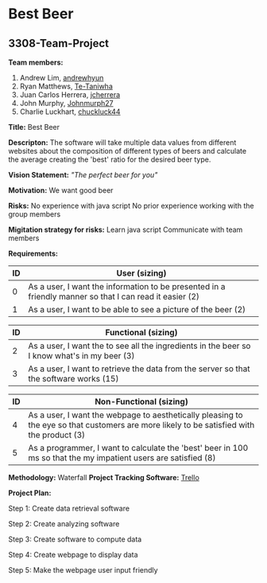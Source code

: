 # Best Beer
## 3308-Team-Project

**Team members:**
  1. Andrew Lim, [andrewhyun](https://www.github.com/andrewhyun)
  2. Ryan Matthews, [Te-Taniwha](https://www.github.com/Te-Taniwha) 
  3. Juan Carlos Herrera, [jcherrera](https://www.github.com/jcherrera) 
  4. John Murphy, [Johnmurph27](https://www.github.com/Johnmurph27)
  5. Charlie Luckhart, [chuckluck44](https://www.github.com/chuckluck44) 

**Title:**  Best Beer

**Descripton:** 
  The software will take multiple data values from different websites about the composition of different types of beers and calculate the average creating the 'best' ratio for the desired beer type.
  
**Vision Statement:** 
 *"The perfect beer for you"*

**Motivation:** 
  We want good beer
  
**Risks:** 
  No experience with java script
  No prior experience working with the group members

**Migitation strategy for risks:** 
  Learn java script
  Communicate with team members
  
  
**Requirements:**

| ID | User (sizing) |
|----|---------------------------------------------------------------------------------------------------------|
| 0 | As a user, I want the information to be presented in a friendly manner so that I can read it easier (2) |
| 1 | As a user, I want to be able to see a picture of the beer (2) |

| ID | Functional (sizing) |
|----|----------------------------------------------------------------------------------------------|
| 2 | As a user, I want the to see all the ingredients in the beer so I know what's in my beer (3) |
| 3 | As a user, I want to retrieve the data from the server so that the software works (15) |

| ID | Non-Functional (sizing) |
|----|-------------------------------------------------------------------------------------------------------------------------------------------|
| 4 | As a user, I want the webpage to aesthetically pleasing to the eye so that customers are more likely to be satisfied with the product (3) |
| 5 | As a programmer, I want to calculate the 'best' beer in 100 ms so that the my impatient users are satisfied (8) |  |  |  |

**Methodology:**
  Waterfall
**Project Tracking Software:**
  [Trello](https://trello.com/3308project)
  
**Project Plan:**


  Step 1: Create data retrieval software

  Step 2: Create analyzing software

  Step 3: Create software to compute data

  Step 4: Create webpage to display data

  Step 5: Make the webpage user input friendly

